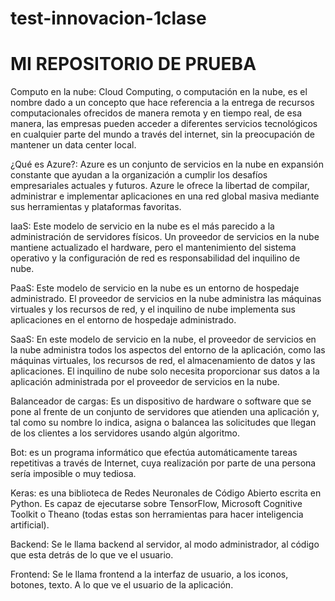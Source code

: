 # test-innovacion-1clase
# MI REPOSITORIO DE PRUEBA 

Computo en la nube: Cloud Computing, o computación en la nube, es el nombre dado a un concepto que hace referencia a la entrega de recursos computacionales ofrecidos de manera remota y en tiempo real, de esa manera, las empresas pueden acceder a diferentes servicios tecnológicos en cualquier parte del mundo a través del internet, sin la preocupación de mantener un data center local.

¿Qué es Azure?: Azure es un conjunto de servicios en la nube en expansión constante que ayudan a la organización a cumplir los desafíos empresariales actuales y futuros. Azure le ofrece la libertad de compilar, administrar e implementar aplicaciones en una red global masiva mediante sus herramientas y plataformas favoritas.

IaaS: Este modelo de servicio en la nube es el más parecido a la administración de servidores físicos. Un proveedor de servicios en la nube mantiene actualizado el hardware, pero el mantenimiento del sistema operativo y la configuración de red es responsabilidad del inquilino de nube. 

PaaS: Este modelo de servicio en la nube es un entorno de hospedaje administrado. El proveedor de servicios en la nube administra las máquinas virtuales y los recursos de red, y el inquilino de nube implementa sus aplicaciones en el entorno de hospedaje administrado.

SaaS: En este modelo de servicio en la nube, el proveedor de servicios en la nube administra todos los aspectos del entorno de la aplicación, como las máquinas virtuales, los recursos de red, el almacenamiento de datos y las aplicaciones. El inquilino de nube solo necesita proporcionar sus datos a la aplicación administrada por el proveedor de servicios en la nube. 

Balanceador de cargas: Es un dispositivo de hardware o software que se pone al frente de un conjunto de servidores que atienden una aplicación y, tal como su nombre lo indica, asigna o balancea las solicitudes que llegan de los clientes a los servidores usando algún algoritmo.

Bot: es un programa informático que efectúa automáticamente tareas repetitivas a través de Internet, cuya realización por parte de una persona sería imposible o muy tediosa.

Keras: es una biblioteca de Redes Neuronales de Código Abierto escrita en Python. Es capaz de ejecutarse sobre TensorFlow, Microsoft Cognitive Toolkit o Theano (todas estas son herramientas para hacer inteligencia artificial). 

Backend: Se le llama backend al servidor, al modo administrador, al código que esta detrás de lo que ve el usuario.

Frontend: Se le llama frontend a la interfaz de usuario, a los iconos, botones, texto. A lo que ve el usuario de la aplicación.
